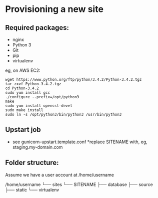 Provisioning a new site
=======================

## Required packages:

* nginx
* Python 3
* Git
* pip
* virtualenv

eg, on AWS EC2:

    wget https://www.python.org/ftp/python/3.4.2/Python-3.4.2.tgz
    tar zxvf Python-3.4.2.tgz
    cd Python-3.4.2
    sudo yum install gcc
    ./configure --prefix=/opt/python3
    make
    sudo yum install openssl-devel
    sudo make install
    sudo ln -s /opt/python3/bin/python3 /usr/bin/python3

## Upstart job

* see gunicorn-upstart.template.conf
*replace SITENAME with, eg, staging.my-domain.com

## Folder structure:
Assume we have a user account at /home/username

/home/username
└── sites
    └── SITENAME
         ├── database
         ├── source
         ├── static
         └── virtualenv
